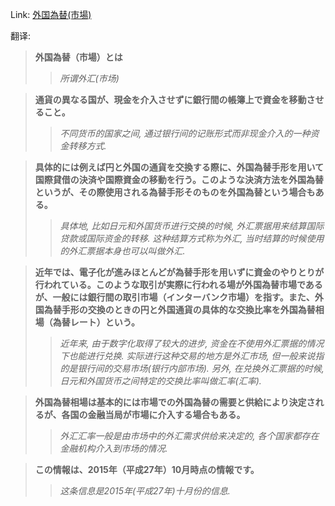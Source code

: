 Link: [外国為替(市場)](https://www.shiruporuto.jp/public/data/vocabulary/yogo/k/gaikoku_kawase.html)

翻译:
> **外国為替（市場）とは**
>> *所谓外汇(市场)*

> **通貨の異なる国が、現金を介入させずに銀行間の帳簿上で資金を移動させること。**
>> *不同货币的国家之间, 通过银行间的记账形式而非现金介入的一种资金转移方式.*

> **具体的には例えば円と外国の通貨を交換する際に、外国為替手形を用いて国際貸借の決済や国際資金の移動を行う。このような決済方法を外国為替というが、その際使用される為替手形そのものを外国為替という場合もある。**
>> *具体地, 比如日元和外国货币进行交换的时候, 外汇票据用来结算国际贷款或国际资金的转移. 这种结算方式称为外汇, 当时结算的时候使用的外汇票据本身也可以叫做外汇.*

> **近年では、電子化が進みほとんどが為替手形を用いずに資金のやりとりが行われている。このような取引が実際に行われる場が外国為替市場であるが、一般には銀行間の取引市場（インターバンク市場）を指す。また、外国為替手形の交換のときの円と外国通貨の具体的な交換比率を外国為替相場（為替レート）という。**
>> *近年来, 由于数字化取得了较大的进步, 资金在不使用外汇票据的情况下也能进行兑换. 实际进行这种交易的地方是外汇市场, 但一般来说指的是银行间的交易市场(银行内部市场). 另外, 在兑换外汇票据的时候, 日元和外国货币之间特定的交换比率叫做汇率(汇率).*

> **外国為替相場は基本的には市場での外国為替の需要と供給により決定されるが、各国の金融当局が市場に介入する場合もある。**
>> *外汇汇率一般是由市场中的外汇需求供给来决定的, 各个国家都存在金融机构介入到市场的情况.*

> **この情報は、2015年（平成27年）10月時点の情報です。**
>> *这条信息是2015年(平成27年)十月份的信息.*